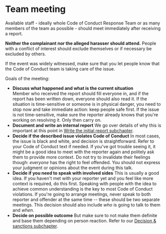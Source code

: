 # Team meeting

Available staff - ideally whole Code of Conduct Response Team or as many members
of the team as possible - should meet immediately after receiving a report.

**Neither the complainant nor the alleged harasser should attend.**
People with a conflict of interest should exclude themselves or if necessary be excluded by others.

If the event was widely witnessed, make sure that you let people know that the Code of Conduct team is taking care of the issue.

Goals of the meeting:

- **Discuss what happened and what is the current situation**  
	Member who received the report should fill everyone in, and if the report
	has been written down, everyone should also read it. If the situation is
	time-sensitive or someone is in physical danger, you need to stop now and take
	immediate action: keep people safe first. If the issue is not time-sensitive, make sure
	the reporter already knows that you're working on resolving it. Only then carry
	on.
- **Document and write an internal report**
	We go over details of why this is important at this point in [Write the initial report subchapter](response/intial_writeup.md).
- **Decide if the described issue violates Code of Conduct**
	In most cases, the issue is black and white, and decision is straightforward.
	Refer to your Code of Conduct text if needed. If you've got trouble seeing it,
	it might be a good idea to meet with the reporter again and politely ask them
	to provide more context. Do not try to invalidate their feelings though:
	*everyone* has the right to feel offended. You should not express your judgment or opinions 
	about the event during this talk.
- **Decide if you need to speak with involved sides**
	This is usually a good idea. If you haven't met with your reporter yet and you
	feel like more context is required, do this first. Speaking with people with the
	idea to achieve common understanding is the key to most Code of Conduct violations.
	If you're going to arrange meetings, never speak to both reporter and offender
	at the same time -- these should be two separate meetings. This decision should
	also include *who* is going to talk to them and *when*.
- **Decide on possible outcome**
	But make sure to not make them definite and base them depending on person reaction.
	Refer to our [Decision & sanctions subchapter](response/decision.md).
